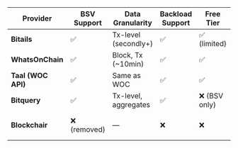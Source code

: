 | Provider             | BSV Support    | Data Granularity       | Backload Support | Free Tier    | API Key Required | URL                                                                                                     |
| -------------------- | -------------- | ---------------------- | ---------------- | ------------ | ---------------- | ------------------------------------------------------------------------------------------------------- |
| **Bitails**          | ✅              | Tx-level (secondly+)   | ✅                | ✅ (limited)  | ✅                | [bitails.io](https://bitails.io) / [docs](https://docs.bitails.io)                                      |
| **WhatsOnChain**     | ✅              | Block, Tx (\~10min)    | ✅                | ✅            | ❌                | [whatsonchain.com](https://whatsonchain.com) / [docs](https://docs.taal.com/core-products/whatsonchain) |
| **Taal (WOC API)**   | ✅              | Same as WOC            | ✅                | ✅            | ❌                | [taal.com](https://www.taal.com)                                                                        |
| **Bitquery**         | ✅              | Tx-level, aggregates   | ✅                | ❌ (BSV only) | ✅                | [bitquery.io](https://bitquery.io) / [explorer](https://explorer.bitquery.io/)                          |
| **Blockchair**       | ❌ (removed)    | —                      | ❌                | ❌            | ❌                | [blockchair.com](https://blockchair.com) (no longer supports BSV)                                       |
